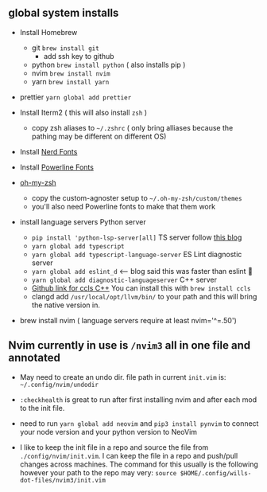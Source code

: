 ## global system installs

- Install Homebrew
  - git `brew install git`
    - add ssh key to github
  - python `brew install python` ( also installs pip )
  - nvim `brew install nvim`
  - yarn `brew install yarn`
  
- prettier `yarn global add prettier`

- Install Iterm2 ( this will also install `zsh` )
  - copy zsh aliases to `~/.zshrc` ( only bring alliases because the pathing may be different on different OS)
- Install [Nerd Fonts](https://github.com/ryanoasis/nerd-fonts#glyph-sets)
- Install [Powerline Fonts](https://github.com/powerline/fonts)
- [oh-my-zsh](https://ohmyz.sh/#install)
  - copy the custom-agnoster setup to `~/.oh-my-zsh/custom/themes`
  - you'll also need Powerline fonts to make that them work

- install language servers
  Python server
  - `pip install 'python-lsp-server[all]`
    TS server follow [this blog](https://jose-elias-alvarez.medium.com/configuring-neovims-lsp-client-for-typescript-development-5789d58ea9c)
  - `yarn global add typescript`
  - `yarn global add typescript-language-server`
    ES Lint diagnostic server
  - `yarn global add eslint_d` <-- blog said this was faster than eslint :shrug:
  - `yarn global add diagnostic-languageserver`
    C++ server
  - [Github link for ccls C++](https://github.com/MaskRay/ccls/wiki/Install) You can install this with `brew install ccls`
  - clangd add `/usr/local/opt/llvm/bin/` to your path and this will bring the native version in.
- brew install nvim ( language servers require at least nvim='^=.50')

## Nvim currently in use is `/nvim3` all in one file and annotated

- May need to create an undo dir. file path in current `init.vim` is: `~/.config/nvim/undodir`
- `:checkhealth` is great to run after first installing nvim and after each mod to the init file.
- need to run `yarn global add neovim` and `pip3 install pynvim` to connect your node version and your python version to NeoVim

- I like to keep the init file in a repo and source the file from `./config/nvim/init.vim`. I can keep the file in a repo and push/pull changes across machines. The command for this usually is the following however your path to the repo may very: `source $HOME/.config/wills-dot-files/nvim3/init.vim`

